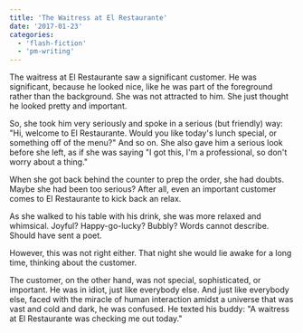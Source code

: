 ```yaml
---
title: 'The Waitress at El Restaurante'
date: '2017-01-23'
categories:
  - 'flash-fiction'
  - 'pm-writing'
---
```


The waitress at El Restaurante saw a significant customer. He was significant,
because he looked nice, like he was part of the foreground rather than the
background. She was not attracted to him. She just thought he looked pretty and
important.

<!-- truncate -->

So, she took him very seriously and spoke in a serious (but friendly) way: "Hi,
welcome to El Restaurante. Would you like today's lunch special, or something
off of the menu?" And so on. She also gave him a serious look before she left,
as if she was saying "I got this, I'm a professional, so don't worry about a
thing."

When she got back behind the counter to prep the order, she had doubts. Maybe
she had been too serious? After all, even an important customer comes to El
Restaurante to kick back an relax.

As she walked to his table with his drink, she was more relaxed and whimsical.
Joyful? Happy-go-lucky? Bubbly? Words cannot describe. Should have sent a poet.

However, this was not right either. That night she would lie awake for a long
time, thinking about the customer.

The customer, on the other hand, was not special, sophisticated, or important.
He was in idiot, just like everybody else. And just like everybody else, faced
with the miracle of human interaction amidst a universe that was vast and cold
and dark, he was confused. He texted his buddy: "A waitress at El Restaurante
was checking me out today."

